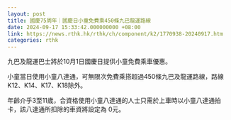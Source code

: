 ```yaml
---
layout: post
title: 國慶75周年｜國慶日小童免費乘450條九巴龍運路線
date: 2024-09-17 15:33:42.000000000 +08:00
link: https://news.rthk.hk/rthk/ch/component/k2/1770938-20240917.htm
categories: rthk
---
```


九巴及龍運巴士將於10月1日國慶日提供小童免費乘車優惠。

小童當日使用小童八達通，可無限次免費乘搭超過450條九巴及龍運路線，路線K12、K14、K17、K18除外。

年齡介乎3至11歲，合資格使用小童八達通的人士只需於上車時以小童八達通拍卡，該八達通所扣除的車資將設定為 0元。
